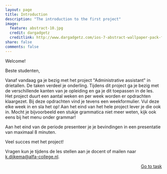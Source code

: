 ```yaml
---
layout: page
title: Introduction
description: "The introduction to the first project"
image:
  feature: abstract-10.jpg
  credit: dargadgetz
  creditlink: http://www.dargadgetz.com/ios-7-abstract-wallpaper-pack-for-iphone-5-and-ipod-touch-retina/
share: false
comments: false
---
```

Welcome!

Beste studenten,

Vanaf vandaag ga je bezig met het project "Administrative assistant" in drietallen. De taken verdeel je onderling. 
Tijdens dit project ga je bezig met de verschillende kanten van je opleiding en ga je dit toepassen in de les. Het project duurt een aantal weken en per week worden er opdrachten klaargezet. Bij deze opdrachten vind je tevens een weekformulier. Vul deze elke week in en sla het op! Aan het eind van het hele project lever je die ook in. Mocht je bijvoorbeeld een stukje grammatica niet meer weten, kijk ook eens bij het menu onder grammar! 

Aan het eind van de periode presenteer je je bevindingen in een presentatie van maximaal 8 minuten.

Veel succes met het project!

Vragen kun je tijdens de les stellen aan je docent of mailen naar <a href="mailto:k.dijkema@alfa-college.nl"><i class="fa fa-fw fa-envelope"></i>k.dijkema@alfa-college.nl.</a>




<div style="float: right"> 
<a href="{{ site.url }}/business-administration/project/task/" class="btn">Go to task</a>
</div>
